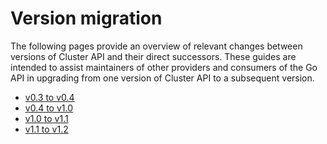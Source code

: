 # Version migration

The following pages provide an overview of relevant changes between versions of Cluster API and their direct successors. These guides are intended to assist 
maintainers of other providers and consumers of the Go API in upgrading from one version of Cluster API to a subsequent version.

- [v0.3 to v0.4](v0.3-to-v0.4.md)
- [v0.4 to v1.0](v0.4-to-v1.0.md)
- [v1.0 to v1.1](v1.0-to-v1.1.md)
- [v1.1 to v1.2](v1.1-to-v1.2.md)